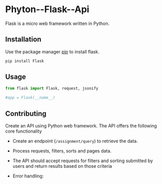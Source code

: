 # Phyton--Flask--Api


Flask is a micro web framework written in Python.

## Installation

Use the package manager [pip](https://flask.palletsprojects.com/en/3.0.x/installation/) to install flask.

```bash
pip install Flask
```

## Usage

```python
from flask import Flask, request, jsonify

#app = Flask(__name__)


```

## Contributing

Create an API using Python web framework. The API offers the following core functionality

   - Create an endpoint (`/assignment/query`) to retrieve the data.
   - Process requests, filters, sorts and pages data.

   - The API should accept requests for filters and sorting submitted by users and return results based on those criteria


  - Error handling:
